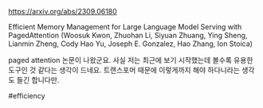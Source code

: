 https://arxiv.org/abs/2309.06180

Efficient Memory Management for Large Language Model Serving with PagedAttention (Woosuk Kwon, Zhuohan Li, Siyuan Zhuang, Ying Sheng, Lianmin Zheng, Cody Hao Yu, Joseph E. Gonzalez, Hao Zhang, Ion Stoica)

paged attention 논문이 나왔군요. 사실 저는 최근에 보기 시작했는데 볼수록 유용한 도구인 것 같다는 생각이 드네요. 트랜스포머 때문에 이렇게까지 해야 하다니라는 생각도 들긴 합니다만.

#efficiency 